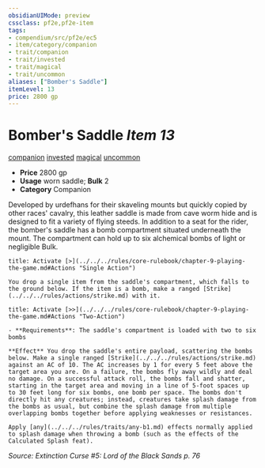 ```yaml
---
obsidianUIMode: preview
cssclass: pf2e,pf2e-item
tags:
- compendium/src/pf2e/ec5
- item/category/companion
- trait/companion
- trait/invested
- trait/magical
- trait/uncommon
aliases: ["Bomber's Saddle"]
itemLevel: 13
price: 2800 gp
---
```

# Bomber's Saddle *Item 13*  
[companion](../../../rules/traits/companion.md)  [invested](../../../rules/traits/invested.md)  [magical](../../../rules/traits/magical.md)  [uncommon](../../../rules/traits/uncommon.md)  

- **Price** 2800 gp
- **Usage** worn saddle; **Bulk** 2
- **Category** Companion

Developed by urdefhans for their skaveling mounts but quickly copied by other races' cavalry, this leather saddle is made from cave worm hide and is designed to fit a variety of flying steeds. In addition to a seat for the rider, the bomber's saddle has a bomb compartment situated underneath the mount. The compartment can hold up to six alchemical bombs of light or negligible Bulk.

```ad-embed-ability
title: Activate [>](../../../rules/core-rulebook/chapter-9-playing-the-game.md#Actions "Single Action")

You drop a single item from the saddle's compartment, which falls to the ground below. If the item is a bomb, make a ranged [Strike](../../../rules/actions/strike.md) with it.
```

```ad-embed-ability
title: Activate [>>](../../../rules/core-rulebook/chapter-9-playing-the-game.md#Actions "Two-Action")

- **Requirements**: The saddle's compartment is loaded with two to six bombs

**Effect** You drop the saddle's entire payload, scattering the bombs below. Make a single ranged [Strike](../../../rules/actions/strike.md) against an AC of 10. The AC increases by 1 for every 5 feet above the target area you are. On a failure, the bombs fly away wildly and deal no damage. On a successful attack roll, the bombs fall and shatter, starting in the target area and moving in a line of 5-foot spaces up to 30 feet long for six bombs, one bomb per space. The bombs don't directly hit any creatures; instead, creatures take splash damage from the bombs as usual, but combine the splash damage from multiple overlapping bombs together before applying weaknesses or resistances.

Apply [any](../../../rules/traits/any-b1.md) effects normally applied to splash damage when throwing a bomb (such as the effects of the Calculated Splash feat).
```

*Source: Extinction Curse #5: Lord of the Black Sands p. 76*
